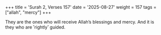 +++
title = 'Surah 2, Verses 157'
date = '2025-08-27'
weight = 157
tags = ["allah", "mercy"]
+++

They are the ones who will receive Allah’s blessings and mercy. And it is they who are ˹rightly˺ guided.